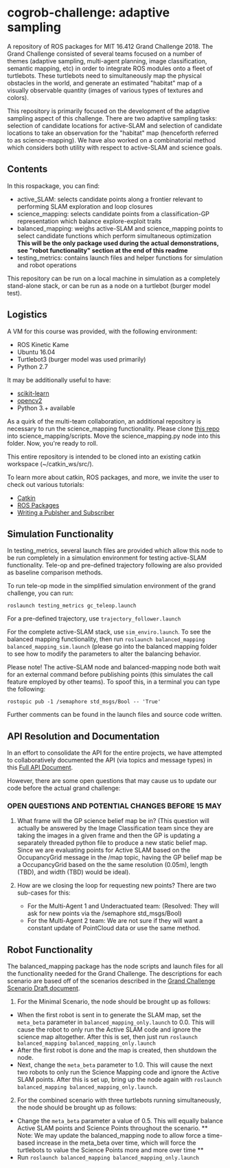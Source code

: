 # cogrob-challenge: adaptive sampling
A repository of ROS packages for MIT 16.412 Grand Challenge 2018. The Grand Challenge consisted of several teams focused on a number of themes (adaptive sampling, multi-agent planning, image classification, semantic mapping, etc) in order to integrate ROS modules onto a fleet of turtlebots. These turtlebots need to simultaneously map the physical obstacles in the world, and generate an estimated "habitat" map of a visually observable quantity (images of various types of textures and colors). 

This repository is primarily focused on the development of the adaptive sampling aspect of this challenge. There are two adaptive sampling tasks: selection of candidate locations for active-SLAM and selection of candidate locations to take an observation for the "habitat" map (henceforth referred to as science-mapping). We have also worked on a combinatorial method which considers both utility with respect to active-SLAM and science goals.


## Contents
In this rospackage, you can find:
* active_SLAM: selects candidate points along a frontier relevant to performing SLAM exploration and loop closures
* science_mapping: selects candidate points from a classification-GP representation which balance explore-exploit traits
* balanced_mapping: weighs active-SLAM and science_mapping points to select candidate functions which perform simultaneous optimization **This will be the only package used during the actual demonstrations, see "robot functionality" section at the end of this readme**
* testing_metrics: contains launch files and helper functions for simulation and robot operations

This repository can be run on a local machine in simulation as a completely stand-alone stack, or can be run as a node on a turtlebot (burger model test).


## Logistics
A VM for this course was provided, with the following environment:
* ROS Kinetic Kame
* Ubuntu 16.04
* Turtlebot3 (burger model was used primarily)
* Python 2.7

It may be additionally useful to have:
* [scikit-learn](http://scikit-learn.org/stable/install.html)
* [opencv2](https://pypi.org/project/opencv-python/)
* Python 3.+ available

As a quirk of the multi-team collaboration, an additional repository is necessary to run the science_mapping functionality. Please clone [this repo](https://github.com/Keyrat06/Gaussian_Processes_Sampling) into science_mapping/scripts. Move the science_mapping.py node into this folder. Now, you're ready to roll.

This entire repository is intended to be cloned into an existing catkin workspace (~/catkin_ws/src/).

To learn more about catkin, ROS packages, and more, we invite the user to check out various tutorials:
* [Catkin](http://wiki.ros.org/catkin/Tutorials)
* [ROS Packages](http://wiki.ros.org/Packages)
* [Writing a Publsher and Subscriber](http://wiki.ros.org/ROS/Tutorials/WritingPublisherSubscriber%28python%29)


## Simulation Functionality
In testing_metrics, several launch files are provided which allow this node to be run completely in a simulation environment for testing active-SLAM functionality. Tele-op and pre-defined trajectory following are also provided as baseline comparison methods. 

To run tele-op mode in the simplified simulation environment of the grand challenge, you can run:

```roslaunch testing_metrics gc_teleop.launch```

For a pre-defined trajectory, use ```trajectory_follower.launch```

For the complete active-SLAM stack, use ```sim_enviro.launch```. To see the balanced mapping functionality, then run ```roslaunch balanced_mapping balanced_mapping_sim.launch``` (please go into the balanced mapping folder to see how to modify the parameters to alter the balancing behavior.

Please note! The active-SLAM node and balanced-mapping node both wait for an external command before publishing points (this simulates the call feature employed by other teams). To spoof this, in a terminal you can type the following:

```rostopic pub -1 /semaphore std_msgs/Bool -- 'True'```

Further comments can be found in the launch files and source code written.

## API Resolution and Documentation
In an effort to consolidate the API for the entire projects, we have attempted to collaboratively documented the API (via topics and message types) in this [Full API Document](https://docs.google.com/document/d/1qubpyjDwm_5SQB4DYVmUq-Q-syaA3oULnaxs8GWRLWc/edit?usp=sharing).

However, there are some open questions that may cause us to update our code before the actual grand challenge:
### OPEN QUESTIONS AND POTENTIAL CHANGES BEFORE 15 MAY
1. What frame will the GP science belief map be in?  (This question will actually be answered by the Image Classification team since they are taking the images in a given frame and then the GP is updating a separately threaded python file to produce a new static belief map.  Since we are evaluating points for Active SLAM based on the OccupancyGrid message in the /map topic, having the GP belief map be a OccupancyGrid based on the the same resolution (0.05m), length (TBD), and width (TBD) would be ideal).

2. How are we closing the loop for requesting new points? There are two sub-cases for this:
	- For the Multi-Agent 1 and Underactuated team:  (Resolved: They will ask for new points via the /semaphore std_msgs/Bool)
	- For the Multi-Agent 2 team: We are not sure if they will want a constant update of PointCloud data or use the same method.

## Robot Functionality
The balanced_mapping package has the node scripts and launch files for all the functionality needed for the Grand Challenge.  The descriptions for each scenario are based off of the scenarios described in the [Grand Challenge Scenario Draft document](https://docs.google.com/document/d/1DEXqbQV11xOCvY5ATHI9VJYikEybKzSHXLU2wob9oqg/edit?usp=sharing). 

1. For the Minimal Scenario, the node should be brought up as follows:
 - When the first robot is sent in to generate the SLAM map, set the ```meta_beta``` parameter in ```balanced_mapping_only.launch``` to 0.0.  This will cause the robot to only run the Active SLAM code and ignore the science map altogether.  After this is set, then just run ```roslaunch balanced_mapping balanced_mapping_only.launch```
 - After the first robot is done and the map is created, then shutdown the node.
 - Next, change the ```meta_beta``` parameter to 1.0.  This will cause the next two robots to only run the Science Mapping code and ignore the Active SLAM points.  After this is set up, bring up the node again with ```roslaunch balanced_mapping balanced_mapping_only.launch```.
2. For the combined scenario with three turtlebots running simultaneously, the node should be brought up as follows:
 - Change the ```meta_beta``` parameter a value of 0.5. This will equally balance Active SLAM points and Science Points throughout the scenario.  ** Note:  We may update the balanced_mapping node to allow force a time-based increase in the meta_beta over time, which will force the turtlebots to value the Science Points more and more over time **
 - Run ```roslaunch balanced_mapping balanced_mapping_only.launch```


